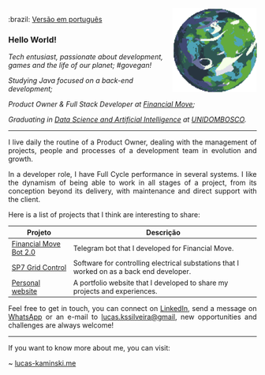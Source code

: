 <a href="https://deep-fold.itch.io/pixel-planet-generator">
  <img align="right" src="./img/planet.gif" width="170px" height="170px" alt="Planet gerated by the Pixel Planet Generator"/>
</a>

<p>
    :brazil: <a href="./README.portuguese.md">Versão em português</a>
</p>

### Hello World!

<p>
<em>
Tech entusiast, passionate about development, games and the life of our planet; #govegan!
</em>
</p>

<p>
<em>
Studying Java focused on a back-end development;
</em>
</p>

<p>
<em>
Product Owner & Full Stack Developer at <a href="https://financialmove.com.br/">Financial Move</a>;
</em>
</p>

<p>
<em>
Graduating in <a href="https://unidombosco.edu.br/cursos/ead/ciencia-de-dados-e-inteligencia-artificial/">Data Science and Artificial Intelligence</a> at <a href="https://unidombosco.edu.br/">UNIDOMBOSCO</a>.
</em>
</p>

---

<p align="justify">
I live daily the routine of a Product Owner, dealing with the management of projects, people and processes of a development team in evolution and growth.
</p>

<p align="justify">
In a developer role, I have Full Cycle performance in several systems. I like the dynamism of being able to work in all stages of a project, from its conception beyond its delivery, with maintenance and direct support with the client.
</p>

<p align="justify">
Here is a list of projects that I think are interesting to share:
</p>

| Projeto                                                                                                                    | Descrição                                                                                 |
| -------------------------------------------------------------------------------------------------------------------------- | ----------------------------------------------------------------------------------------- |
| <a href="https://t.me/FinancialMoveBot">Financial Move Bot 2.0</a>                                                         | Telegram bot that I developed for Financial Move.                                         |
| <a href="https://www.siemens.com/global/en/products/energy/grid-software/operation/grid-control.html">SP7 Grid Control</a> | Software for controlling electrical substations that I worked on as a back end developer. |
| <a href="https://www.lucas-kaminski.me">Personal website</a>                                                               | A portfolio website that I developed to share my projects and experiences.                |

<p align="justify">
Feel free to get in touch, you can connect on <a href="https://www.linkedin.com/in/lucas-kaminski/">LinkedIn</a>, send a message on <a href="https://api.whatsapp.com/send/?phone=5541998119091">WhatsApp</a> or an e-mail to <a href="mailto:lucas.kssilveira@gmail.com">lucas.kssilveira@gmail</a>, new opportunities and challenges are always welcome!
</p>

---

<p align="justify">
If you want to know more about me, you can visit:

~ <a href="https://www.lucas-kaminski.me">lucas-kaminski.me</a>

</p>
